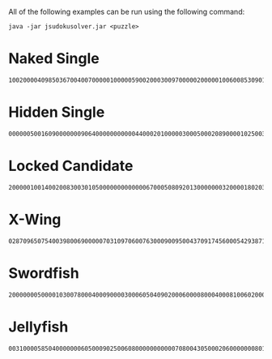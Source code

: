 All of the following examples can be run using the following command:

```
java -jar jsudokusolver.jar <puzzle>
```

# Naked Single #

```
100200004098503670040070000010000059002000300970000020000010060085309010400006005
```

# Hidden Single #

```
000000500160900000009064000000000004400020100000300050002089000010250030700100009
```

# Locked Candidate #

```
200000100140020083003010500000000000006700050809201300000003200001802030000160094
```

# X-Wing #

```
028709650754003980069000007031097060076300090095004370917456000542938716683172549
```

# Swordfish #

```
200000005000010300780004000900003000605040902000600008000400081006020000500000007
```

# Jellyfish #

```
003100005850400000006050009025006080000000000070800430500020600000008014100003500
```